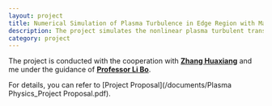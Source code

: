 ```yaml
---
layout: project
title: Numerical Simulation of Plasma Turbulence in Edge Region with Magnetic Bound  
description: The project simulates the nonlinear plasma turbulent transport in edge region. In the physical model, the impact of ion temperature on the potential of plasma is considered to precisely simulate the nonlinear development and spacial structure of plasma potential.
category: project
---
```

The project is conducted with the cooperation with [**Zhang Huaxiang**](http://www.renren.com/730158986/profile) and me under the guidance of [**Professor Li Bo**](http://www.phy.pku.edu.cn/~boli/).

For details, you can refer to [Project Proposal](/documents/Plasma Physics_Project Proposal.pdf).